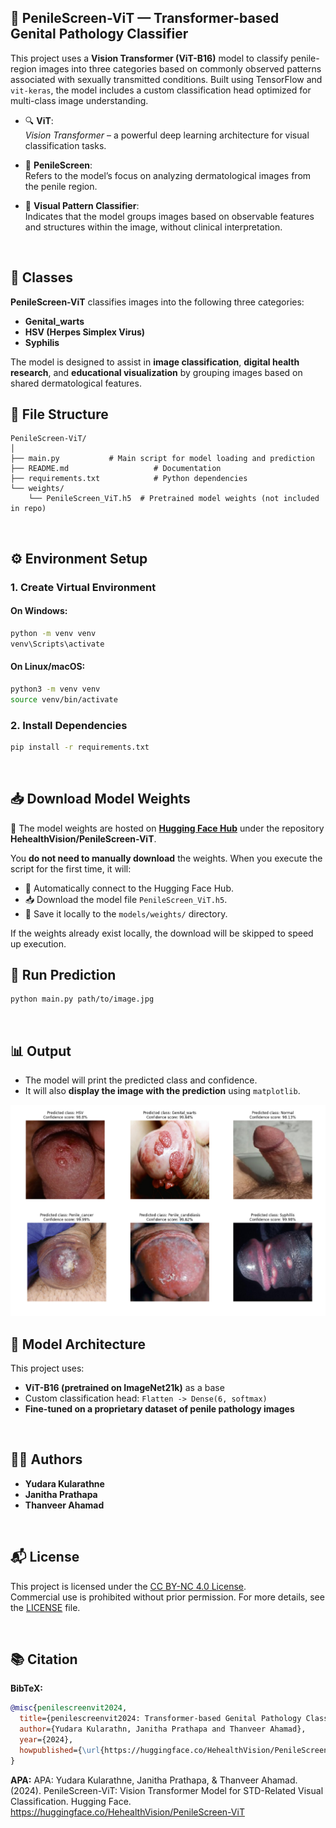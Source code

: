 
## 🧪 PenileScreen-ViT — Transformer-based Genital Pathology Classifier

This project uses a **Vision Transformer (ViT-B16)** model to classify penile-region images into three categories based on commonly observed patterns associated with sexually transmitted conditions. Built using TensorFlow and `vit-keras`, the model includes a custom classification head optimized for multi-class image understanding.

- 🔍 **ViT**:  
  *Vision Transformer* – a powerful deep learning architecture for visual classification tasks.

- 🍆 **PenileScreen**:  
  Refers to the model’s focus on analyzing dermatological images from the penile region.

- 🧪 **Visual Pattern Classifier**:  
  Indicates that the model groups images based on observable features and structures within the image, without clinical interpretation.
<br>

## 🧠 Classes

**PenileScreen-ViT** classifies images into the following three categories:

- **Genital_warts**
- **HSV (Herpes Simplex Virus)**
- **Syphilis**

The model is designed to assist in **image classification**, **digital health research**, and **educational visualization** by grouping images based on shared dermatological features.
<br>

## 📁 File Structure

```
PenileScreen-ViT/
│
├── main.py           # Main script for model loading and prediction
├── README.md                   # Documentation
├── requirements.txt            # Python dependencies
└── weights/
    └── PenileScreen_ViT.h5  # Pretrained model weights (not included in repo)
```


<br>

## ⚙️ Environment Setup

### 1. Create Virtual Environment

#### On Windows:
```bash
python -m venv venv
venv\Scripts\activate
```

#### On Linux/macOS:
```bash
python3 -m venv venv
source venv/bin/activate
```

### 2. Install Dependencies

```bash
pip install -r requirements.txt
```
<br>

## 📥 Download Model Weights

 🤗 The model weights are hosted on [**Hugging Face Hub**](https://huggingface.co/HehealthVision/PenileScreen-ViT) under the repository **HehealthVision/PenileScreen-ViT**.

You **do not need to manually download** the weights. When you execute the script for the first time, it will:

- 🤖 Automatically connect to the Hugging Face Hub.
- 📥 Download the model file `PenileScreen_ViT.h5`.
- 💾 Save it locally to the `models/weights/` directory.

If the weights already exist locally, the download will be skipped to speed up execution.
<br>

## 🚀 Run Prediction

```bash
python main.py path/to/image.jpg
```

<br>

## 📊 Output

- The model will print the predicted class and confidence.
- It will also **display the image with the prediction** using `matplotlib`.


<img src="https://github.com/janithaDassanayake/dummyimages/blob/main/output%20(4).png" alt="STD VIT" />
<br>

## 🧠 Model Architecture

This project uses:
- **ViT-B16 (pretrained on ImageNet21k)** as a base
- Custom classification head: `Flatten -> Dense(6, softmax)`
- **Fine-tuned on a proprietary dataset of penile pathology images**

<br>

## 👨‍💻 Authors

- **Yudara Kularathne**
- **Janitha Prathapa**
- **Thanveer Ahamad**

<br>


## 📬 License

This project is licensed under the [CC BY-NC 4.0 License](https://creativecommons.org/licenses/by-nc/4.0/).  
Commercial use is prohibited without prior permission. For more details, see the [LICENSE](./LICENSE) file.

<br>

## 📚 Citation

**BibTeX:**
```bibtex
@misc{penilescreenvit2024,
  title={penilescreenvit2024: Transformer-based Genital Pathology Classifier},
  author={Yudara Kularathn, Janitha Prathapa and Thanveer Ahamad},
  year={2024},
  howpublished={\url{https://huggingface.co/HehealthVision/PenileScreen-ViT}},
}
```

**APA:**
APA: Yudara Kularathne, Janitha Prathapa, & Thanveer Ahamad. (2024). PenileScreen-ViT: Vision Transformer Model for STD-Related Visual Classification. Hugging Face. https://huggingface.co/HehealthVision/PenileScreen-ViT
